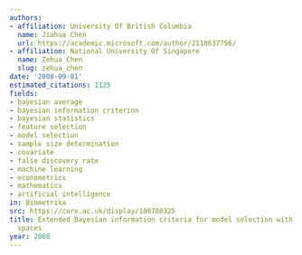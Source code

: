 ```yaml
---
authors:
- affiliation: University Of British Columbia
  name: Jiahua Chen
  url: https://academic.microsoft.com/author/2118637756/
- affiliation: National University Of Singapore
  name: Zehua Chen
  slug: zehua_chen
date: '2008-09-01'
estimated_citations: 1125
fields:
- bayesian average
- bayesian information criterion
- bayesian statistics
- feature selection
- model selection
- sample size determination
- covariate
- false discovery rate
- machine learning
- econometrics
- mathematics
- artificial intelligence
in: Biometrika
src: https://core.ac.uk/display/100780325
title: Extended Bayesian information criteria for model selection with large model
  spaces
year: 2008
---
```

